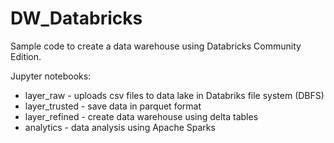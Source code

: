 # DW_Databricks
Sample code to create a data warehouse using Databricks Community Edition.

Jupyter notebooks:
- layer_raw - uploads csv files to data lake in Databriks file system (DBFS)
- layer_trusted - save data in parquet format
- layer_refined - create data warehouse using delta tables
- analytics - data analysis using Apache Sparks
